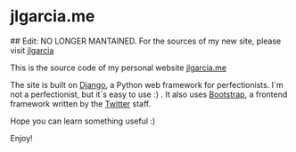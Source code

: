 jlgarcia.me
===========

## Edit: NO LONGER MANTAINED. For the sources of my new site, please visit [jlgarcia](https://github.com/jlgarhdez/jlgarcia)

This is the source code of my personal website [jlgarcia.me](http://jlgarcia.me)

The site is built on [Django](www.djangoproject.com), a Python web framework for
perfectionists. I´m not a perfectionist, but it´s easy to use :) . 
It also uses [Bootstrap](http://twitter.github.com/bootstrap/#), a frontend 
framework written by the [Twitter](http://twitter.com) staff.

Hope you can learn something useful :)

Enjoy!
